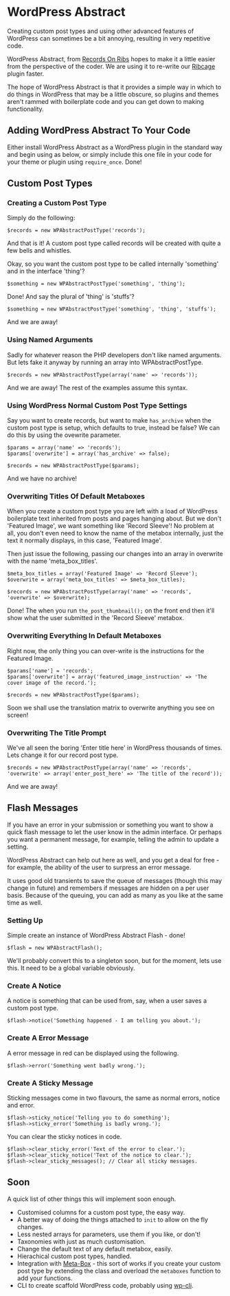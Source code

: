 # WordPress Abstract

Creating custom post types and using other advanced features of WordPress can sometimes be a bit annoying, resulting in very repetitive code. 

WordPress Abstract, from [Records On Ribs](http://recordsonribs.com) hopes to make it a little easier from the perspective of the coder. We are using it to re-write our [Ribcage](http://github.com/recordsonrib/ribcage) plugin faster.

The hope of WordPress Abstract is that it provides a simple way in which to do things in WordPress that may be a little obscure, so plugins and themes aren't rammed with boilerplate code and you can get down to making functionality.

## Adding WordPress Abstract To Your Code

Either install WordPress Abstract as a WordPress plugin in the standard way and begin using as below, or simply include this one file in your code for your theme or plugin using `require_once`. Done!

## Custom Post Types

### Creating a Custom Post Type

Simply do the following:
    
    $records = new WPAbstractPostType('records');

And that is it! A custom post type called records will be created with quite a few bells and whistles.

Okay, so you want the custom post type to be called internally 'something' and in the interface 'thing'?

    $something = new WPAbstractPostType('something', 'thing');

Done! And say the plural of 'thing' is 'stuffs'?

    $something = new WPAbstractPostType('something', 'thing', 'stuffs');

And we are away!

### Using Named Arguments

Sadly for whatever reason the PHP developers don't like named arguments. But lets fake it anyway by running an array into WPAbstractPostType.

    $records = new WPAbstractPostType(array('name' => 'records'));

And we are away! The rest of the examples assume this syntax.

### Using WordPress Normal Custom Post Type Settings

Say you want to create records, but want to make `has_archive` when the custom post type is setup, which defaults to true, instead be false? We can do this by using the ovewrite parameter.

	$params = array('name' => 'records');
	$params['overwrite'] = array('has_archive' => false);

	$records = new WPAbstractPostType($params);

And we have no archive!

### Overwriting Titles Of Default Metaboxes

When you create a custom post type you are left with a load of WordPress boilerplate text inherited from posts and pages hanging about. But we don't 'Featured Image', we want something like 'Record Sleeve'! No problem at all, you don't even need to know the name of the metabox internally, just the text it normally displays, in this case, 'Featured Image'.

Then just issue the following, passing our changes into an array in overwrite with the name 'meta_box_titles'.

    $meta_box_titles = array('Featured Image' => 'Record Sleeve');
    $overwrite = array('meta_box_titles' => $meta_box_titles);

    $records = new WPAbstractPostType(array('name' => 'records', 'overwrite' => $overwrite);

Done! The when you run `the_post_thumbnail();` on the front end then it'll show what the user submitted in the 'Record Sleeve' metabox.

### Overwriting Everything In Default Metaboxes

Right now, the only thing you can over-write is the instructions for the Featured Image.

	$params['name'] = 'records';
	$params['overwrite'] = array('featured_image_instruction' => 'The cover image of the record.');

	$records = new WPAbstractPostType($params);

Soon we shall use the translation matrix to overwrite anything you see on screen!

### Overwriting The Title Prompt

We've all seen the boring 'Enter title here' in WordPress thousands of times. Lets change it for our record post type.

	$records = new WPAbstractPostType(array('name' => 'records', 'overwrite' => array('enter_post_here' => 'The title of the record'));

And we are away!

## Flash Messages

If you have an error in your submission or something you want to show a quick flash message to let the user know in the admin interface. Or perhaps you want a permanent message, for example, telling the admin to update a setting.

WordPress Abstract can help out here as well, and you get a deal for free - for example, the ability of the user to surpress an error message.

It uses good old transients to save the queue of messages (though this may change in future) and remembers if messages are hidden on a per user basis. Because of the queuing, you can add as many as you like at the same time as well.

### Setting Up

Simple create an instance of WordPress Abstract Flash - done!

	$flash = new WPAbstractFlash();

We'll probably convert this to a singleton soon, but for the moment, lets use this. It need to be a global variable obviously.

### Create A Notice

A notice is something that can be used from, say, when a user saves a custom post type.

    $flash->notice('Something happened - I am telling you about.');

### Create A Error Message

A error message in red can be displayed using the following.

	$flash->error('Something went badly wrong.');

### Create A Sticky Message

Sticking messages come in two flavours, the same as normal errors, notice and error.

    $flash->sticky_notice('Telling you to do something');
    $flash->sticky_error('Something is badly wrong.');

You can clear the sticky notices in code.

    $flash->clear_sticky_error('Text of the error to clear.');
    $flash->clear_sticky_notice('Text of the notice to clear.');
    $flash->clear_sticky_messages(); // Clear all sticky messages.

## Soon

A quick list of other things this will implement soon enough.

* Customised columns for a custom post type, the easy way.
* A better way of doing the things attached to `init` to allow on the fly changes.
* Less nested arrays for parameters, use them if you like, or don't!
* Taxonomies with just as much customisation.
* Change the default text of any default metabox, easily.
* Hierachical custom post types, handled.
* Integration with [Meta-Box](https://github.com/rilwis/meta-box) - this sort of works if you create your custom post type by extending the class and overload the `metaboxes` function to add your functions.
* CLI to create scaffold WordPress code, probably using [wp-cli](https://github.com/wp-cli/wp-cli).

